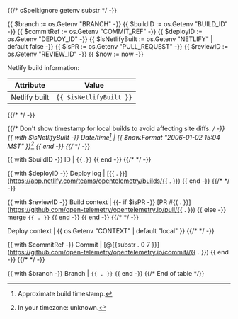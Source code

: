 {{/* cSpell:ignore getenv substr */ -}}

{{ $branch := os.Getenv "BRANCH" -}}
{{ $buildID := os.Getenv "BUILD_ID" -}}
{{ $commitRef := os.Getenv "COMMIT_REF" -}}
{{ $deployID := os.Getenv "DEPLOY_ID" -}}
{{ $isNetlifyBuilt := os.Getenv "NETLIFY" | default false -}}
{{ $isPR := os.Getenv "PULL_REQUEST" -}}
{{ $reviewID := os.Getenv "REVIEW_ID" -}}
{{ $now := now -}}

Netlify build information:

| Attribute | Value |
|---|---|
Netlify built | `{{ $isNetlifyBuilt }}`
{{/* */ -}}

{{/* Don't show timestamp for local builds to avoid affecting site diffs. */ -}}
{{ with $isNetlifyBuilt -}}
  Date/time[^date] | {{ $now.Format "2006-01-02 15:04 MST" }}[^local-time]
{{ end -}}
{{/* */ -}}

{{ with $buildID -}}
  ID | `{{.}}`
{{ end -}}
{{/* */ -}}

{{ with $deployID -}}
  Deploy log | [{{ . }}](https://app.netlify.com/teams/opentelemetry/builds/{{ . }})
{{ end -}}
{{/* */ -}}

{{ with $reviewID -}}
  Build context |
  {{- if $isPR -}}
    [PR #{{ . }}](https://github.com/open-telemetry/opentelemetry.io/pull/{{ . }})
  {{ else -}}
    merge `{{ . }}`
  {{ end -}}
{{ end -}}
{{/* */ -}}

Deploy context | {{ os.Getenv "CONTEXT" | default "local" }}
{{/* */ -}}

{{ with $commitRef -}}
  Commit | [@{{substr . 0 7  }}](https://github.com/open-telemetry/opentelemetry.io/commit//{{ . }})
{{ end -}}
{{/* */ -}}

{{ with $branch -}}
  Branch | `{{ . }}`
{{ end -}}
{{/* End of table */}}

[^date]: Approximate build timestamp.
[^local-time]: In your timezone: <span id="local-time">unknown</span>.

<script>
document.addEventListener("DOMContentLoaded", function() {
  var options = { hour: '2-digit', hour12: false, minute: '2-digit', timeZoneName: 'short' };
  var buildDate = new Date("{{ $now.Format "2006-01-02T15:04:05Z07:00" }}");
  document.getElementById("local-time").innerText = buildDate.toLocaleString(undefined, options);
});
</script>
